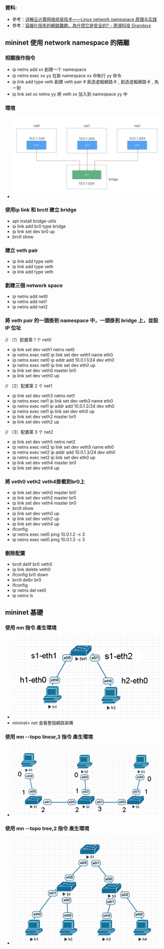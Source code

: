 ### 資料:
- 參考：[详解云计算网络底层技术——Linux network namespace 原理与实践](https://segmentfault.com/a/1190000018391069)
- 參考：[容器化技術的網路難題，為什麼它是安全的?  - 德鴻科技 Grandsys](https://www.grandsys.com.tw/news/rd/901-linux-docker)
## mininet 使用 network namespace 的隔離
### 相關操作指令
- ip netns add xx 創建一个 namespace
- ip netns exec xx yy 在新 namespace xx 中執行 yy 命令
- ip link add type veth 創建 veth pair # 創造虛擬網路卡 , 創造虛擬網路卡 , 為一對
- ip link set xx netns yy 將 veth xx 加入到 namespace yy 中
### 環境
- ![20220214](/img/20220221-1.jpg)

### 使用ip link 和 brctl 建立 bridge
- apt install bridge-utils
- ip link add br0 type bridge 
- ip link set dev br0 up
- brctl show  
### 建立 veth pair
- ip link add type veth
- ip link add type veth
- ip link add type veth
### 創建三個 network space
- ip netns add net0
- ip netns add net1
- ip netns add net2
### 將 veth pair 的一頭掛到 namespace 中，一頭掛到 bridge 上，並設 IP 位址
// （1）配置第 1 个 net0
- ip link set dev veth1 netns net0
- ip netns exec net0 ip link set dev veth1 name eth0
- ip netns exec net0 ip addr add 10.0.1.1/24 dev eth0
- ip netns exec net0 ip link set dev eth0 up
- ip link set dev veth0 master br0
- ip link set dev veth0 up

// （2）配置第 2 个 net1
- ip link set dev veth3 netns net1
- ip netns exec net1 ip link set dev veth3 name eth0
- ip netns exec net1 ip addr add 10.0.1.2/24 dev eth0
- ip netns exec net1 ip link set dev eth0 up
- ip link set dev veth2 master br0
- ip link set dev veth2 up

// （3）配置第 3 个 net2
- ip link set dev veth5 netns net2
- ip netns exec net2 ip link set dev veth5 name eth0
- ip netns exec net2 ip addr add 10.0.1.3/24 dev eth0
- ip netns exec net2 ip link set dev eth0 up
- ip link set dev veth4 master br0
- ip link set dev veth4 up
### 將 veth0 veth2 veth4掛載到br0上
- ip link set dev veth0 master br0
- ip link set dev veth2 master br0
- ip link set dev veth4 master br0
- brctl show
- ip link set dev veth0 up
- ip link set dev veth2 up
- ip link set dev veth4 up
- ifconfig 
- ip netns exec net0 ping 10.0.1.2 -c 3 
- ip netns exec net0 ping 10.0.1.3 -c 3
### 刪除配置
- brctl delif br0 veth0
- ip link delete veth0
- ifconfig br0 down
- brctl delbr br0 
- ifconfig
- ip netns del net0
- ip netns ls

## mininet 基礎
### 使用 mn 指令 產生環境
- ![20220221-2](/img/20220221-2.jpg)
- mininet> net 查看整個網路架構
### 使用 mn --topo linear,3 指令 產生環境
- ![20220221-3](/img/20220221-3.jpg)
### 使用 mn --topo tree,2 指令 產生環境
- ![20220221-4](/img/20220221-4.jpg)
